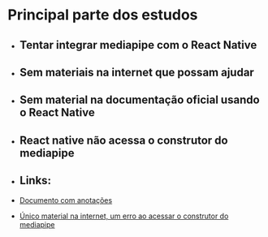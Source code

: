 # Principal parte dos estudos 

- ## Tentar integrar mediapipe com o React Native

- ## Sem materiais na internet que possam ajudar

- ## Sem material na documentação oficial usando o React Native

- ## React native não acessa o construtor do mediapipe

- ## Links:

- [Documento com anotações](https://docs.google.com/document/d/1yXh72Wfq9nAOqyv0CiNxafmGyLqQPTb3E7jPWSklGjk/edit?usp=sharing)

- [Único material na internet, um erro ao acessar o construtor do mediapipe](https://stackoverflow.com/questions/69839121/how-to-implement-mediapipe-pose-library-in-react-native-expo)
